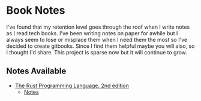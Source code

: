 # Book Notes

I've found that my retention level goes through the roof when I write notes as I read tech books. I've been writing notes on paper for awhile
but I always seem to lose or misplace them when I need them the most so I've decided to create gitbooks.  Since I find them helpful maybe you 
will also, so I thought I'd share.  This project is sparse now but it will continue to grow.

## Notes Available

* [The Rust Programming Language, 2nd edition](https://doc.rust-lang.org/book/second-edition/)
    * [Notes](./the-rust-programming-language-v2)
